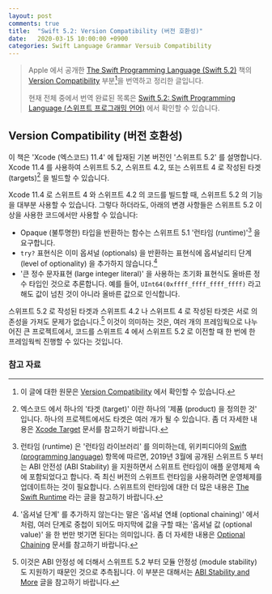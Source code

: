```yaml
---
layout: post
comments: true
title:  "Swift 5.2: Version Compatibility (버전 호환성)"
date:   2020-03-15 10:00:00 +0900
categories: Swift Language Grammar Versuib Compatibility
---
```


> Apple 에서 공개한 [The Swift Programming Language (Swift 5.2)](https://docs.swift.org/swift-book/) 책의 [Version Compatibility](https://docs.swift.org/swift-book/GuidedTour/Compatibility.html) 부분[^Version-Compatibility]을 번역하고 정리한 글입니다.
>
> 현재 전체 중에서 번역 완료된 목록은 [Swift 5.2: Swift Programming Language (스위프트 프로그래밍 언어)](http://xho95.github.io/swift/programming/language/grammar/2017/02/27/The-Swift-Programming-Language.html) 에서 확인할 수 있습니다.

## Version Compatibility (버전 호환성)

이 책은 'Xcode (엑스코드) 11.4' 에 탑재된 기본 버전인 '스위프트 5.2' 를 설명합니다. Xcode 11.4 를 사용하여 스위프트 5.2, 스위프트 4.2, 또는 스위프트 4 로 작성된 타겟 (targets)[^targets] 을 빌드할 수 있습니다.

Xcode 11.4 로 스위프트 4 와 스위프트 4.2 의 코드를 빌드할 때, 스위프트 5.2 의 기능을 대부분 사용할 수 있습니다. 그렇다 하더라도, 아래의 변경 사항들은 스위프트 5.2 이상을 사용한 코드에서만 사용할 수 있습니다:

* Opaque (불투명한) 타입을 반환하는 함수는 스위프트 5.1 '런타임 (runtime)'[^swift-runtime] 을 요구합니다.
* `try?` 표현식은 이미 옵셔널 (optionals) 을 반환하는 표현식에 옵셔널리티 단계 (level of optionality) 을 추가하지 않습니다.[^level-of-optionality]
* '큰 정수 문자표현 (large integer literal)' 을 사용하는 초기화 표현식도 올바른 정수 타입인 것으로 추론합니다. 예를 들어, `UInt64(0xffff_ffff_ffff_ffff)` 라고 해도 값이 넘친 것이 아니라 올바른 값으로 인식합니다.

스위프트 5.2 로 작성된 타겟과 스위프트 4.2 나 스위프트 4 로 작성된 타겟은 서로 의존성을 가져도 문제가 없습니다.[^depend-on] 이것이 의미하는 것은, 여러 개의 프레임웍으로 나누어진 큰 프로젝트에서, 코드를 스위프트 4 에서 스위프트 5.2 로 이전할 때 한 번에 한 프레임웍씩 진행할 수 있다는 것입니다.

### 참고 자료

[^Version-Compatibility]: 이 글에 대한 원문은 [Version Compatibility](https://docs.swift.org/swift-book/GuidedTour/Compatibility.html) 에서 확인할 수 있습니다.

[^targets]: 엑스코드 에서 하나의 '타겟 (target)' 이란 하나의 '제품 (product) 을 정의한 것' 입니다. 하나의 프로젝트에서도 타겟은 여러 개가 될 수 있습니다. 좀 더 자세한 내용은 [Xcode Target](https://developer.apple.com/library/archive/featuredarticles/XcodeConcepts/Concept-Targets.html) 문서를 참고하기 바랍니다.

[^swift-runtime]: 런타임 (runtime) 은 '런타임 라이브러리' 를 의미하는데, 위키피디아의 [Swift (programming language)](https://en.wikipedia.org/wiki/Swift_(programming_language)) 항목에 따르면, 2019년 3월에 공개된 스위프트 5 부터는 ABI 안전성 (ABI Stability)[^ABI-Stability] 을 지원하면서 스위프트 런타임이 애플 운영체제 속에 포함되었다고 합니다. 즉 최신 버전의 스위프트 런타임을 사용하려면 운영체제를 업데이트하는 것이 필요합니다. 스위프트의 런타임에 대한 더 많은 내용은 [The Swift Runtime](https://github.com/apple/swift/blob/master/docs/Runtime.md) 라는 글을 참고하기 바랍니다.

[^ABI-Stability]: 스위프트의 ABI 안정성에 대해서는 [Evolving Swift On Apple Platforms After ABI Stability](https://swift.org/blog/abi-stability-and-apple/) 라는 글을 참고하기 바랍니다. 한글 자료로는 **Zedd02028** 님이 [ABI stability](https://zeddios.tistory.com/654) 라는 글에 정리를 잘 해두신 것 같습니다.

[^level-of-optionality]: '옵셔널 단계' 를 추가하지 않는다는 말은 '옵셔널 연쇄 (optional chaining)' 에서 처럼, 여러 단계로 중첩이 되어도 마지막에 값을 구할 때는 '옵셔널 값 (optional value)' 을 한 번만 벗기면 된다는 의미입니다. 좀 더 자세한 내용은 [Optional Chaining](https://docs.swift.org/swift-book/LanguageGuide/OptionalChaining.html) 문서를 참고하기 바랍니다.

[^depend-on]: 이것은 ABI 안정성[^ABI-Stability] 에 더해서 스위프트 5.2 부터 모듈 안정성 (module stability) 도 지원하기 때문인 것으로 추측됩니다. 이 부분은 대해서는 [ABI Stability and More](https://swift.org/blog/abi-stability-and-more/) 글을 참고하기 바랍니다.
